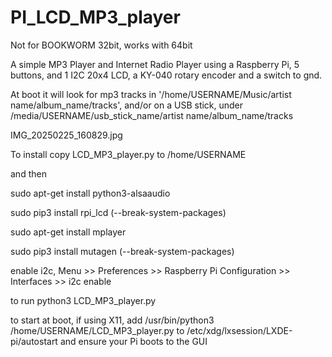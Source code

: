 # PI_LCD_MP3_player

Not for BOOKWORM 32bit, works with 64bit

A simple MP3 Player and Internet Radio Player using a Raspberry Pi, 5 buttons, and 1 I2C 20x4 LCD, a KY-040 rotary encoder and a switch to gnd.

At boot it will look for mp3 tracks in '/home/USERNAME/Music/artist name/album_name/tracks', and/or on a USB stick, under /media/USERNAME/usb_stick_name/artist name/album_name/tracks

IMG_20250225_160829.jpg

To install copy LCD_MP3_player.py to /home/USERNAME

and then

sudo apt-get install python3-alsaaudio

sudo pip3 install rpi_lcd (--break-system-packages)

sudo apt-get install mplayer

sudo pip3 install mutagen (--break-system-packages)

enable i2c, Menu >> Preferences >> Raspberry Pi Configuration >> Interfaces >> i2c enable

to run python3 LCD_MP3_player.py

to start at boot, if using X11, add /usr/bin/python3 /home/USERNAME/LCD_MP3_player.py to /etc/xdg/lxsession/LXDE-pi/autostart and ensure your Pi boots to the GUI

